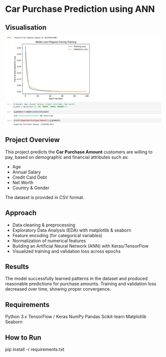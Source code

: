 # Car Purchase Prediction using ANN
## Visualisation 

![Training Loss Plot](plot.png)


##  Project Overview
This project predicts the **Car Purchase Amount** customers are willing to pay, based on demographic and financial attributes such as:
- Age
- Annual Salary
- Credit Card Debt
- Net Worth
- Country & Gender

The dataset is provided in CSV format.

##  Approach
- Data cleaning & preprocessing
- Exploratory Data Analysis (EDA) with matplotlib & seaborn
- Feature encoding (for categorical variables)
- Normalization of numerical features
- Building an Artificial Neural Network (ANN) with Keras/TensorFlow
- Visualized training and validation loss across epochs

##  Results
The model successfully learned patterns in the dataset and produced reasonable predictions for purchase amounts.
Training and validation loss decreased over time, showing proper convergence.

## Requirements
Python 3.x
TensorFlow / Keras
NumPy
Pandas
Scikit-learn
Matplotlib
Seaborn

## How to Run

pip install -r requirements.txt

